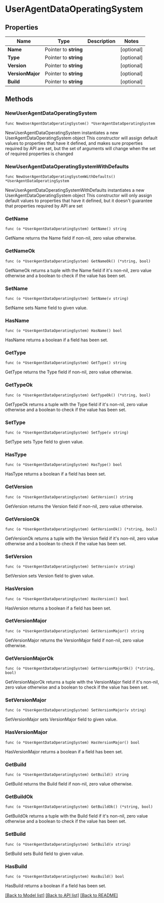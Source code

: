 # UserAgentDataOperatingSystem

## Properties

Name | Type | Description | Notes
------------ | ------------- | ------------- | -------------
**Name** | Pointer to **string** |  | [optional] 
**Type** | Pointer to **string** |  | [optional] 
**Version** | Pointer to **string** |  | [optional] 
**VersionMajor** | Pointer to **string** |  | [optional] 
**Build** | Pointer to **string** |  | [optional] 

## Methods

### NewUserAgentDataOperatingSystem

`func NewUserAgentDataOperatingSystem() *UserAgentDataOperatingSystem`

NewUserAgentDataOperatingSystem instantiates a new UserAgentDataOperatingSystem object
This constructor will assign default values to properties that have it defined,
and makes sure properties required by API are set, but the set of arguments
will change when the set of required properties is changed

### NewUserAgentDataOperatingSystemWithDefaults

`func NewUserAgentDataOperatingSystemWithDefaults() *UserAgentDataOperatingSystem`

NewUserAgentDataOperatingSystemWithDefaults instantiates a new UserAgentDataOperatingSystem object
This constructor will only assign default values to properties that have it defined,
but it doesn't guarantee that properties required by API are set

### GetName

`func (o *UserAgentDataOperatingSystem) GetName() string`

GetName returns the Name field if non-nil, zero value otherwise.

### GetNameOk

`func (o *UserAgentDataOperatingSystem) GetNameOk() (*string, bool)`

GetNameOk returns a tuple with the Name field if it's non-nil, zero value otherwise
and a boolean to check if the value has been set.

### SetName

`func (o *UserAgentDataOperatingSystem) SetName(v string)`

SetName sets Name field to given value.

### HasName

`func (o *UserAgentDataOperatingSystem) HasName() bool`

HasName returns a boolean if a field has been set.

### GetType

`func (o *UserAgentDataOperatingSystem) GetType() string`

GetType returns the Type field if non-nil, zero value otherwise.

### GetTypeOk

`func (o *UserAgentDataOperatingSystem) GetTypeOk() (*string, bool)`

GetTypeOk returns a tuple with the Type field if it's non-nil, zero value otherwise
and a boolean to check if the value has been set.

### SetType

`func (o *UserAgentDataOperatingSystem) SetType(v string)`

SetType sets Type field to given value.

### HasType

`func (o *UserAgentDataOperatingSystem) HasType() bool`

HasType returns a boolean if a field has been set.

### GetVersion

`func (o *UserAgentDataOperatingSystem) GetVersion() string`

GetVersion returns the Version field if non-nil, zero value otherwise.

### GetVersionOk

`func (o *UserAgentDataOperatingSystem) GetVersionOk() (*string, bool)`

GetVersionOk returns a tuple with the Version field if it's non-nil, zero value otherwise
and a boolean to check if the value has been set.

### SetVersion

`func (o *UserAgentDataOperatingSystem) SetVersion(v string)`

SetVersion sets Version field to given value.

### HasVersion

`func (o *UserAgentDataOperatingSystem) HasVersion() bool`

HasVersion returns a boolean if a field has been set.

### GetVersionMajor

`func (o *UserAgentDataOperatingSystem) GetVersionMajor() string`

GetVersionMajor returns the VersionMajor field if non-nil, zero value otherwise.

### GetVersionMajorOk

`func (o *UserAgentDataOperatingSystem) GetVersionMajorOk() (*string, bool)`

GetVersionMajorOk returns a tuple with the VersionMajor field if it's non-nil, zero value otherwise
and a boolean to check if the value has been set.

### SetVersionMajor

`func (o *UserAgentDataOperatingSystem) SetVersionMajor(v string)`

SetVersionMajor sets VersionMajor field to given value.

### HasVersionMajor

`func (o *UserAgentDataOperatingSystem) HasVersionMajor() bool`

HasVersionMajor returns a boolean if a field has been set.

### GetBuild

`func (o *UserAgentDataOperatingSystem) GetBuild() string`

GetBuild returns the Build field if non-nil, zero value otherwise.

### GetBuildOk

`func (o *UserAgentDataOperatingSystem) GetBuildOk() (*string, bool)`

GetBuildOk returns a tuple with the Build field if it's non-nil, zero value otherwise
and a boolean to check if the value has been set.

### SetBuild

`func (o *UserAgentDataOperatingSystem) SetBuild(v string)`

SetBuild sets Build field to given value.

### HasBuild

`func (o *UserAgentDataOperatingSystem) HasBuild() bool`

HasBuild returns a boolean if a field has been set.


[[Back to Model list]](../README.md#documentation-for-models) [[Back to API list]](../README.md#documentation-for-api-endpoints) [[Back to README]](../README.md)


